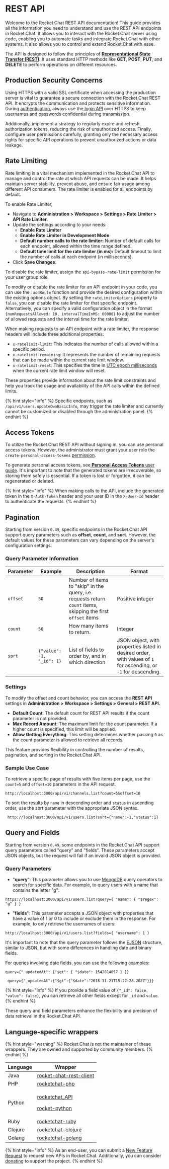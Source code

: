# REST API

Welcome to the Rocket.Chat REST API documentation! This guide provides all the information you need to understand and use the REST API endpoints in Rocket.Chat. It allows you to interact with the Rocket.Chat server using code, enabling you to automate tasks and integrate Rocket.Chat with other systems.  It also allows you to control and extend Rocket.Chat with ease.

The API is designed to follow the principles of [**Representational State Transfer (REST)**](https://en.wikipedia.org/wiki/Representational\_state\_transfer). It uses standard HTTP methods like **GET**, **POST**, **PUT**, and **DELETE** to perform operations on different resources.

## Production Security Concerns

Using HTTPS with a valid SSL certificate when accessing the production server is vital to guarantee a secure connection with the Rocket.Chat REST API. It encrypts the communication and protects sensitive information. During [authentication](endpoints/other-important-endpoints/authentication-endpoints/), always use the[ login API](endpoints/other-important-endpoints/authentication-endpoints/login.md) over HTTPS to keep usernames and passwords confidential during transmission.

Additionally, implement a strategy to regularly expire and refresh authorization tokens, reducing the risk of unauthorized access. Finally, configure user permissions carefully, granting only the necessary access rights for specific API operations to prevent unauthorized actions or data leakage.

## Rate Limiting

Rate limiting is a vital mechanism implemented in the Rocket.Chat API to manage and control the rate at which API requests can be made. It helps maintain server stability, prevent abuse, and ensure fair usage among different API consumers. The rate limiter is enabled for all endpoints by default.

To enable Rate Limiter,&#x20;

* Navigate to **Administration > Workspace > Settings > Rate Limiter > API Rate Limiter**.
* Update the settings according to your needs:
  * **Enable Rate Limiter**
  * **Enable Rate Limiter in Development Mode**
  * **Default number calls to the rate limiter:** Number of default calls for each endpoint, allowed within the time range defined.
  * **Default time limit for the rate limiter (in ms):** Default timeout to limit the number of calls at each endpoint (in milliseconds).
* Click **Save Changes.**

To disable the rate limiter, assign the `api-bypass-rate-limit` [permission ](https://docs.rocket.chat/use-rocket.chat/workspace-administration/permissions)for your user group role.

To modify or disable the rate limiter for an API endpoint in your code, you can use the `.addRoute` function and provide the desired configuration within the existing options object. By setting the `rateLimiterOptions` property to `false`, you can disable the rate limiter for that specific endpoint. Alternatively, you can specify a valid configuration object in the format `{numRequestsAllowed: 10, intervalTimeInMS: 60000}` to adjust the number of allowed requests and the interval time for the rate limiter.

When making requests to an API endpoint with a rate limiter, the response headers will include three additional properties:

* `x-ratelimit-limit`: This indicates the number of calls allowed within a specific period.
* `x-ratelimit-remaining`: It represents the number of remaining requests that can be made within the current rate limit window.
* `x-ratelimit-reset`: This specifies the time in [UTC epoch milliseconds](https://en.wikipedia.org/wiki/Unix\_time) when the current rate limit window will reset.

These properties provide information about the rate limit constraints and help you track the usage and availability of the API calls within the defined limits.

{% hint style="info" %}
Specific endpoints, such as `/api/v1/users.updateOwnBasicInfo`, may trigger the rate limiter and currently cannot be customized or disabled through the administration panel.
{% endhint %}

## Access Tokens

To utilize the Rocket.Chat REST API without signing in, you can use personal access tokens. However, the administrator must grant your user role the `create-personal-access-tokens` [permission](https://docs.rocket.chat/use-rocket.chat/workspace-administration/permissions).

To generate personal access tokens, see[ **Personal Access Tokens** user guide](https://docs.rocket.chat/use-rocket.chat/user-guides/user-panel/my-account#personal-access-tokens). It's important to note that the generated tokens are irrecoverable, so storing them safely is essential. If a token is lost or forgotten, it can be regenerated or deleted.&#x20;

{% hint style="info" %}
When making calls to the API, include the generated token in the `X-Auth-Token` header and your user ID in the `X-User-Id` header to authenticate the requests.
{% endhint %}

## Pagination

Starting from version `0.49`, specific endpoints in the Rocket.Chat API support query parameters such as **offset**, **count**, and **sort**. However, the default values for these parameters can vary depending on the server's configuration settings.

### Query Parameter Information

| Parameter | Example                   | Description                                                                                                   | Format                                                                                                          |
| --------- | ------------------------- | ------------------------------------------------------------------------------------------------------------- | --------------------------------------------------------------------------------------------------------------- |
| `offset`  | `50`                      | Number of items to "skip" in the query, i.e. requests return `count` items, skipping the first `offset` items | Positive integer                                                                                                |
| `count`   | `50`                      | How many items to return.                                                                                     | Integer                                                                                                         |
| `sort`    | `{"value": -1, "_id": 1}` | List of fields to order by, and in which direction                                                            | JSON object, with properties listed in desired order, with values of `1` for ascending, or `-1` for descending. |

### Settings

To modify the offset and count behavior, you can access the **REST API** settings in **Administration > Workspace > Settings > General > REST API.**

* **Default Count**: The default count for REST API results if the count parameter is not provided.
* **Max Record Amount**: The maximum limit for the count parameter. If a higher count is specified, this limit will be applied.
* **Allow Getting Everything**: This setting determines whether passing `0` as the count parameter is allowed to retrieve all records.

This feature provides flexibility in controlling the number of results, pagination, and sorting in the Rocket.Chat API.

### Sample Use Case

To retrieve a specific page of results with five items per page, use the `count=5` and `offset=10` parameters in the API request.&#x20;

```
http://localhost:3000/api/v1/channels.list?count=5&offset=10
```

To sort the results by `name` in descending order and `status` in ascending order,  use the sort parameter with the appropriate JSON syntax.

```
 http://localhost:3000/api/v1/users.list?sort={"name":-1,"status":1}
```

## Query and Fields

Starting from version `0.49`, some endpoints in the Rocket.Chat API support query parameters called "query" and "fields". These parameters accept JSON objects, but the request will fail if an invalid JSON object is provided.

### Query Parameters

* "**query**": This parameter allows you to use [MongoDB](https://docs.mongodb.com/manual/reference/operator/query/) query operators to search for specific data. For example, to query users with a name that contains the letter "g":

```
https://localhost:3000/api/v1/users.list?query={ "name": { "$regex": "g" } } 
```

* "**fields**": This parameter accepts a JSON object with properties that have a value of 1 or 0 to include or exclude them in the response. For example, to only retrieve the usernames of users:&#x20;

```
http://localhost:3000/api/v1/users.list?fields={ "username": 1 }
```

It's important to note that the query parameter follows the [EJSON](https://docs.meteor.com/api/ejson.html) structure, similar to JSON, but with some differences in handling date and binary fields.&#x20;

For queries involving date fields, you can use the following examples:

```
query={"_updatedAt": {"$gt": { "$date": 1542814057 } }}
```

```
 query={"_updatedAt":{"$gt":{"$date":"2018-11-21T15:27:28.202Z"}}}
```

{% hint style="info" %}
If you provide a field value of `{"_id": false, "value": false}`, you can retrieve all other fields except for `_id` and `value`.
{% endhint %}

These query and field parameters enhance the flexibility and precision of data retrieval in the Rocket.Chat API.

## Language-specific wrappers

{% hint style="warning" %}
Rocket.Chat is not the maintainer of these wrappers. They are owned and supported by community members.
{% endhint %}

| Language | Wrapper                                                                                                                                                  |
| -------- | -------------------------------------------------------------------------------------------------------------------------------------------------------- |
| Java     | [rocket-chat-rest-client](https://github.com/baloise/rocket-chat-rest-client)                                                                            |
| PHP      | [rocketchat-php](https://github.com/alekseykuleshov/rocket-chat)                                                                                         |
| Python   | <p><a href="https://github.com/jadolg/rocketchat_API">rocketchat_API</a></p><p><a href="https://github.com/Pipoline/rocket-python">rocket-python</a></p> |
| Ruby     | [rocketchat-ruby](https://github.com/abrom/rocketchat-ruby)                                                                                              |
| Clojure  | [rocketchat-clojure](https://github.com/MalloZup/missile)                                                                                                |
| Golang   | [rocketchat-golang](https://github.com/badkaktus/gorocket)                                                                                               |

{% hint style="info" %}
As an end-user, you can submit a [New Feature Request](https://forums.rocket.chat/c/feature-requests/8) to request new APIs in Rocket.Chat. Additionally, you can consider [donating](zhttps://www.paypal.com/donate/?cmd=\_s-xclick\&hosted\_button\_id=ZL94ZE6LGVUSN\&ssrt=1686298281408) to support the project.
{% endhint %}
